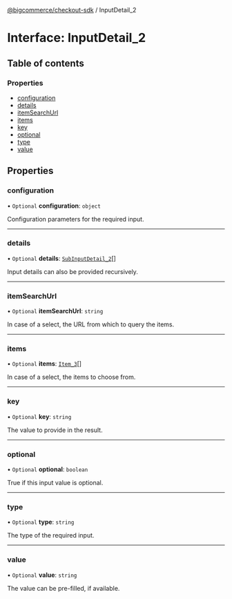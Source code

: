 [@bigcommerce/checkout-sdk](../README.md) / InputDetail_2

# Interface: InputDetail\_2

## Table of contents

### Properties

- [configuration](InputDetail_2.md#configuration)
- [details](InputDetail_2.md#details)
- [itemSearchUrl](InputDetail_2.md#itemsearchurl)
- [items](InputDetail_2.md#items)
- [key](InputDetail_2.md#key)
- [optional](InputDetail_2.md#optional)
- [type](InputDetail_2.md#type)
- [value](InputDetail_2.md#value)

## Properties

### configuration

• `Optional` **configuration**: `object`

Configuration parameters for the required input.

___

### details

• `Optional` **details**: [`SubInputDetail_2`](SubInputDetail_2.md)[]

Input details can also be provided recursively.

___

### itemSearchUrl

• `Optional` **itemSearchUrl**: `string`

In case of a select, the URL from which to query the items.

___

### items

• `Optional` **items**: [`Item_3`](Item_3.md)[]

In case of a select, the items to choose from.

___

### key

• `Optional` **key**: `string`

The value to provide in the result.

___

### optional

• `Optional` **optional**: `boolean`

True if this input value is optional.

___

### type

• `Optional` **type**: `string`

The type of the required input.

___

### value

• `Optional` **value**: `string`

The value can be pre-filled, if available.

